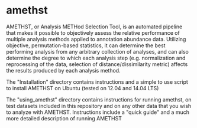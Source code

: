 amethst
====
AMETHST, or Analysis METHod Selection Tool, is an automated pipeline that makes it possible to objectively assess the relative performance of multiple analysis methods applied to annotation abundance data. Utilizing objective, permutation-based statistics, it can determine the best performing analysis from any arbitrary collection of analyses, and can also determine the degree to which each analysis step (e.g. normalization and reprocessing of the data, selection of distance/dissimilarity metric) affects the results produced by each analysis method.

The "Installation" directory contains instructions and a simple to use script to install AMETHST on Ubuntu (tested on 12.04 and 14.04 LTS)

The "using_amethst" directory contains instructions for running amethst, on test datasets included in this repository and on any other data that you wish to analyze with AMETHST. Instructions include a "quick guide" and a much more detailed description of running AMETHST